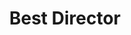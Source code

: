 ---
title: "Best Director"
edition: "2019"
winner: "Bong Joon Ho"
kind: "director"
film: "Parasite"
director: "Bong Joon Ho"
type: award
weight: 2
---